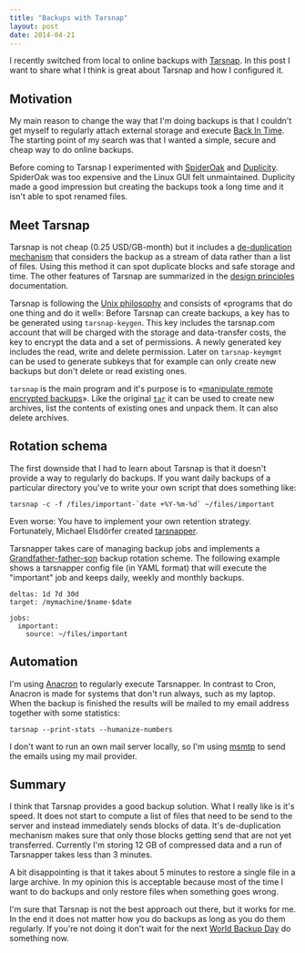 ```yaml
---
title: "Backups with Tarsnap"
layout: post
date: 2014-04-21
---
```


I recently switched from local to online backups with
[Tarsnap](https://www.tarsnap.com/). In this post I want to share
what I think is great about Tarsnap and how I configured it.

## Motivation

My main reason to change the way that I'm doing backups is that I
couldn't get myself to regularly attach external storage and
execute [Back In Time](http://backintime.le-web.org/). The starting
point of my search was that I wanted a simple, secure and cheap way to
do online backups.

Before coming to Tarsnap I experimented with
[SpiderOak](https://spideroak.com/) and
[Duplicity](http://duplicity.nongnu.org/). SpiderOak was too expensive
and the Linux GUI felt unmaintained. Duplicity made a good
impression but creating the backups took a long time and it
isn't able to spot renamed files.

## Meet Tarsnap

Tarsnap is not cheap (0.25 USD/GB-month) but it includes a
[de-duplication mechanism](https://www.tarsnap.com/efficiency.html)
that considers the backup as a stream of data rather than a list of
files.  Using this method it can spot duplicate blocks and safe
storage and time. The other features of Tarsnap are summarized in the
[design principles](https://www.tarsnap.com/design.html)
documentation.

Tarsnap is following the
[Unix philosophy](https://en.wikipedia.org/wiki/Unix_philosophy) and
consists of &laquo;programs that do one thing and do it well&raquo;:
Before Tarsnap can create backups, a key has to be generated using
`tarsnap-keygen`. This key includes the tarsnap.com account that will
be charged with the storage and data-transfer costs, the key to
encrypt the data and a set of permissions. A newly generated key
includes the read, write and delete permission. Later on
`tarsnap-keymgmt` can be used to generate subkeys that for example
can only create new backups but don't delete or read existing ones.

`tarsnap` is the main program and it's purpose is to
&laquo;[manipulate remote encrypted backups](https://www.tarsnap.com/man-tarsnap.1.html)&raquo;.
Like the original
[`tar`](https://en.wikipedia.org/wiki/Tar_%28computing%29) it can be
used to create new archives, list the contents of existing ones and
unpack them. It can also delete archives.

## Rotation schema

The first downside that I had to learn about Tarsnap is that it
doesn't provide a way to regularly do backups. If you want daily
backups of a particular directory you've to write your own
script that does something like:

    tarsnap -c -f /files/important-`date +%Y-%m-%d` ~/files/important

Even worse: You have to implement your own retention
strategy. Fortunately, Michael Elsd&ouml;rfer created
[tarsnapper](https://github.com/miracle2k/tarsnapper).

Tarsnapper takes care of managing backup jobs and implements a
[Grandfather-father-son](https://en.wikipedia.org/wiki/Backup_rotation_scheme#Grandfather-father-son)
backup rotation scheme. The following example shows a tarsnapper
config file (in YAML format) that will execute the "important" job and
keeps daily, weekly and monthly backups.

    deltas: 1d 7d 30d
    target: /mymachine/$name-$date

    jobs:
      important:
        source: ~/files/important

## Automation

I'm using [Anacron](http://anacron.sourceforge.net/) to regularly
execute Tarsnapper. In contrast to Cron, Anacron is made for systems
that don't run always, such as my laptop. When the backup is finished
the results will be mailed to my email address together with some statistics:

    tarsnap --print-stats --humanize-numbers

I don't want to run an own mail server locally, so I'm using
[msmtp](http://msmtp.sourceforge.net/) to send the emails using my
mail provider.

## Summary

I think that Tarsnap provides a good backup solution. What I really
like is it's speed. It does not start to compute a list of files that
need to be send to the server and instead immediately sends blocks of
data. It's de-duplication mechanism makes sure that only those blocks
getting send that are not yet transferred. Currently I'm storing
12 GB of compressed data and a run of Tarsnapper takes less than 3
minutes.

A bit disappointing is that it takes about 5 minutes to restore a
single file in a large archive. In my opinion this is acceptable
because most of the time I want to do backups and only restore files
when something goes wrong.

I'm sure that Tarsnap is not the best approach out there, but it works
for me. In the end it does not matter how you do backups as long as
you do them regularly. If you're not doing it don't wait for the next
[World Backup Day](http://www.worldbackupday.com/en/) do something
now.
